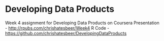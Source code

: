 # Developing Data Products
Week 4 assignment for Developing Data Products on Coursera
Presentation - http://rpubs.com/chrishatesbeer/Week4
R Code - https://github.com/chrishatesbeer/DevelopingDataProducts
